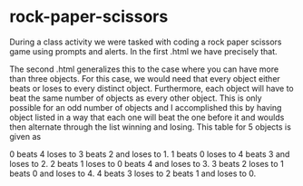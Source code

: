 # rock-paper-scissors

During a class activity we were tasked with coding a rock paper scissors game using prompts and alerts.  In the first .html we have precisely that.  

The second .html generalizes this to the case where you can have more than three objects.  For this case, we would need that every object either beats or loses to every distinct object.  Furthermore, each object will have to beat the same number of objects as every other object.  This is only possible for an odd number of objects and I accomplished this by having object listed in a way that each one will beat the one before it and woulds then alternate through the list winning and losing.  This table for 5 objects is given as

0 beats 4 loses to 3 beats 2 and loses to 1.
1 beats 0 loses to 4 beats 3 and loses to 2.
2 beats 1 loses to 0 beats 4 and loses to 3.
3 beats 2 loses to 1 beats 0 and loses to 4.
4 beats 3 loses to 2 beats 1 and loses to 0.